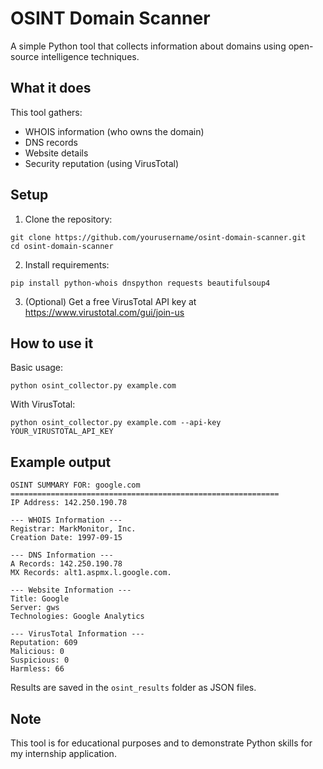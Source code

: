 # OSINT Domain Scanner

A simple Python tool that collects information about domains using open-source intelligence techniques.

## What it does

This tool gathers:
- WHOIS information (who owns the domain)
- DNS records
- Website details
- Security reputation (using VirusTotal)

## Setup

1. Clone the repository:
```
git clone https://github.com/yourusername/osint-domain-scanner.git
cd osint-domain-scanner
```

2. Install requirements:
```
pip install python-whois dnspython requests beautifulsoup4
```

3. (Optional) Get a free VirusTotal API key at https://www.virustotal.com/gui/join-us

## How to use it

Basic usage:
```
python osint_collector.py example.com
```

With VirusTotal:
```
python osint_collector.py example.com --api-key YOUR_VIRUSTOTAL_API_KEY
```

## Example output

```
OSINT SUMMARY FOR: google.com
============================================================
IP Address: 142.250.190.78

--- WHOIS Information ---
Registrar: MarkMonitor, Inc.
Creation Date: 1997-09-15

--- DNS Information ---
A Records: 142.250.190.78
MX Records: alt1.aspmx.l.google.com.

--- Website Information ---
Title: Google
Server: gws
Technologies: Google Analytics

--- VirusTotal Information ---
Reputation: 609
Malicious: 0
Suspicious: 0
Harmless: 66
```

Results are saved in the `osint_results` folder as JSON files.

## Note

This tool is for educational purposes and to demonstrate Python skills for my internship application.